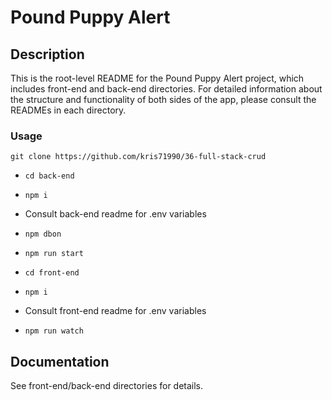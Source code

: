 # Pound Puppy Alert

## Description

This is the root-level README for the Pound Puppy Alert project, which includes front-end and back-end directories. For detailed information about the structure and functionality of both sides of the app, please consult the READMEs in each directory.

### Usage

`git clone https://github.com/kris71990/36-full-stack-crud`

- `cd back-end`
- `npm i`
- Consult back-end readme for .env variables
- `npm dbon`
- `npm run start`

- `cd front-end`
- `npm i`
- Consult front-end readme for .env variables
- `npm run watch`

## Documentation
See front-end/back-end directories for details.